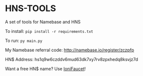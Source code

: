 # HNS-TOOLS
A set of tools for Namebase and HNS

To install: ``pip install -r requirements.txt``

To run: ``py main.py``

My Namebase referral code: http://namebase.io/register/zczpfp

HN$ Address: hs1q9w6czddv6mud63dk7xy7rv8zpxhedq8ksvjz7d

Want a free HN$ name? Use [IoniFaucet](http://faucet.ionibyte.com)! 
